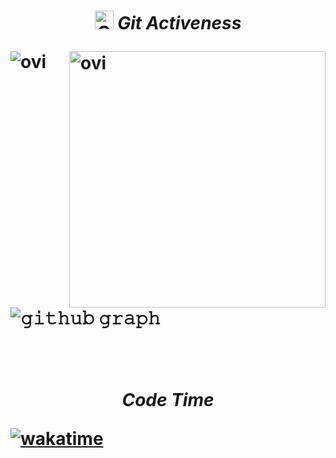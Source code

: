 <h1><h1/>
<p align="center">
 <img src="https://media.giphy.com/media/W5eoZHPpUx9sapR0eu/giphy.gif" width="30px" alt="Git"/>&nbsp;<i><b>Git Activeness</b></i></p>
 
<p><img align="left" src="https://github-readme-stats.vercel.app/api/top-langs?username=lespank&show_icons=true&locale=en&layout=compact&theme=gruvbox" alt="ovi" /></p>
<p>&nbsp;<img align="right" src="https://github-readme-stats.vercel.app/api?username=lespank&show_icons=true&locale=en&theme=gruvbox" alt="ovi" width="410" /></p>
<br><br><br><br><br>


![𝚐𝚒𝚝𝚑𝚞𝚋 𝚐𝚛𝚊𝚙𝚑](https://activity-graph.herokuapp.com/graph?username=lespank&theme=gruvbox&hide_border=true&area=true)
 <br><br><br>

<p align="center">
 <i><b>Code Time</b></i></p>
 
 [![wakatime](https://wakatime.com/badge/user/3f11a61d-a59e-416b-ac91-72899fad3d66.svg)](https://wakatime.com/@3f11a61d-a59e-416b-ac91-72899fad3d66)
